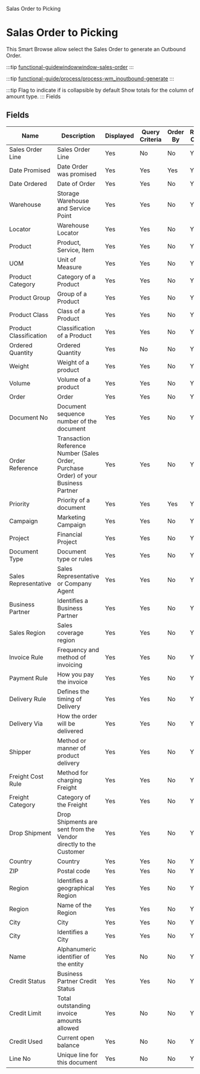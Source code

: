 
Salas Order to Picking
# Salas Order to Picking


This Smart Browse allow select the Sales Order to generate an Outbound Order.

:::tip
[functional-guidewindowwindow-sales-order](functional-guidewindowwindow-sales-order.md)
:::

:::tip
[functional-guide/process/process-wm_inoutbound-generate](functional-guide/process/process-wm_inoutbound-generate.md)
:::

:::tip
Flag to indicate if is collapsible by default
Show totals for the column  of amount type.
:::
Fields
## Fields




Name                   | Description                                                                         | Displayed | Query Criteria | Order By | Read Only | Mandatory
---------------------- | ----------------------------------------------------------------------------------- | --------- | -------------- | -------- | --------- | ---------
Sales Order Line       | Sales Order Line                                                                    | Yes       | No             | No       | Yes       | Yes      
Date Promised          | Date Order was promised                                                             | Yes       | Yes            | Yes      | Yes       | No       
Date Ordered           | Date of Order                                                                       | Yes       | Yes            | No       | Yes       | No       
Warehouse              | Storage Warehouse and Service Point                                                 | Yes       | Yes            | No       | Yes       | No       
Locator                | Warehouse Locator                                                                   | Yes       | Yes            | No       | Yes       | No       
Product                | Product, Service, Item                                                              | Yes       | Yes            | No       | Yes       | No       
UOM                    | Unit of Measure                                                                     | Yes       | Yes            | No       | Yes       | No       
Product Category       | Category of a Product                                                               | Yes       | Yes            | No       | Yes       | No       
Product Group          | Group of a Product                                                                  | Yes       | Yes            | No       | Yes       | No       
Product Class          | Class of a Product                                                                  | Yes       | Yes            | No       | Yes       | No       
Product Classification | Classification of a Product                                                         | Yes       | Yes            | No       | Yes       | No       
Ordered Quantity       | Ordered Quantity                                                                    | Yes       | No             | No       | Yes       | Yes      
Weight                 | Weight of a product                                                                 | Yes       | Yes            | No       | Yes       | No       
Volume                 | Volume of a product                                                                 | Yes       | Yes            | No       | Yes       | No       
Order                  | Order                                                                               | Yes       | Yes            | No       | Yes       | No       
Document No            | Document sequence number of the document                                            | Yes       | Yes            | No       | Yes       | No       
Order Reference        | Transaction Reference Number (Sales Order, Purchase Order) of your Business Partner | Yes       | Yes            | No       | Yes       | No       
Priority               | Priority of a document                                                              | Yes       | Yes            | Yes      | Yes       | No       
Campaign               | Marketing Campaign                                                                  | Yes       | Yes            | No       | Yes       | No       
Project                | Financial Project                                                                   | Yes       | Yes            | No       | Yes       | No       
Document Type          | Document type or rules                                                              | Yes       | Yes            | No       | Yes       | No       
Sales Representative   | Sales Representative or Company Agent                                               | Yes       | Yes            | No       | Yes       | No       
Business Partner       | Identifies a Business Partner                                                       | Yes       | Yes            | No       | Yes       | No       
Sales Region           | Sales coverage region                                                               | Yes       | Yes            | No       | Yes       | No       
Invoice Rule           | Frequency and method of invoicing                                                   | Yes       | Yes            | No       | Yes       | No       
Payment Rule           | How you pay the invoice                                                             | Yes       | Yes            | No       | Yes       | No       
Delivery Rule          | Defines the timing of Delivery                                                      | Yes       | Yes            | No       | Yes       | No       
Delivery Via           | How the order will be delivered                                                     | Yes       | Yes            | No       | Yes       | No       
Shipper                | Method or manner of product delivery                                                | Yes       | Yes            | No       | Yes       | No       
Freight Cost Rule      | Method for charging Freight                                                         | Yes       | Yes            | No       | Yes       | No       
Freight Category       | Category of the Freight                                                             | Yes       | Yes            | No       | Yes       | No       
Drop Shipment          | Drop Shipments are sent from the Vendor directly to the Customer                    | Yes       | Yes            | No       | Yes       | No       
Country                | Country                                                                             | Yes       | Yes            | No       | Yes       | No       
ZIP                    | Postal code                                                                         | Yes       | Yes            | No       | Yes       | No       
Region                 | Identifies a geographical Region                                                    | Yes       | Yes            | No       | Yes       | No       
Region                 | Name of the Region                                                                  | Yes       | Yes            | No       | Yes       | No       
City                   | City                                                                                | Yes       | Yes            | No       | Yes       | No       
City                   | Identifies a City                                                                   | Yes       | Yes            | No       | Yes       | No       
Name                   | Alphanumeric identifier of the entity                                               | Yes       | No             | No       | Yes       | No       
Credit Status          | Business Partner Credit Status                                                      | Yes       | Yes            | No       | Yes       | No       
Credit Limit           | Total outstanding invoice amounts allowed                                           | Yes       | No             | No       | Yes       | No       
Credit Used            | Current open balance                                                                | Yes       | No             | No       | Yes       | No       
Line No                | Unique line for this document                                                       | Yes       | No             | No       | Yes       | No       
